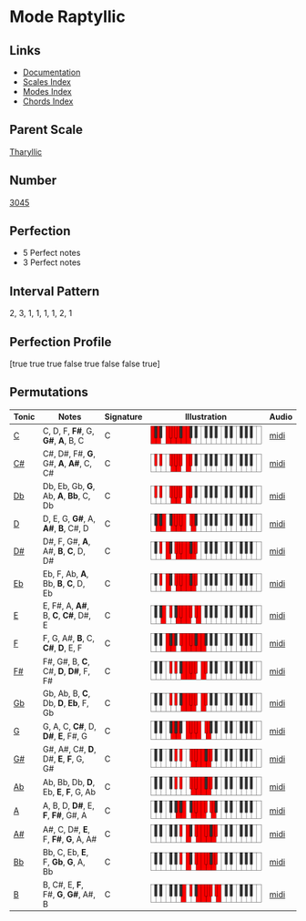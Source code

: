 # Mode Raptyllic

## Links

- [Documentation](index.md)
- [Scales Index](Scales.md)
- [Modes Index](Modes.md)
- [Chords Index](Chords.md)

## Parent Scale

[Tharyllic](ScaleTharyllic.md)

## Number

[3045](https://ianring.com/musictheory/scales/3045)

## Perfection

- 5 Perfect notes
- 3 Perfect notes

## Interval Pattern

2, 3, 1, 1, 1, 1, 2, 1

## Perfection Profile

[true true true false true false false true]

## Permutations

| Tonic | Notes | Signature | Illustration | Audio |
|-------|-------|-----------|--------------|-------|
| [C](ModeCNaturalRaptyllic.md) | C, D, F, **F#**, G, **G#**, **A**, B, C | C | ![CNaturalRaptyllic](ModeCNaturalRaptyllic.png) | [midi](https://github.com/edipermadi/music/blob/main/docs/ModeCNaturalRaptyllic.mid?raw=true) |
| [C#](ModeCSharpRaptyllic.md) | C#, D#, F#, **G**, G#, **A**, **A#**, C, C# | C | ![CSharpRaptyllic](ModeCSharpRaptyllic.png) | [midi](https://github.com/edipermadi/music/blob/main/docs/ModeCSharpRaptyllic.mid?raw=true) |
| [Db](ModeDFlatRaptyllic.md) | Db, Eb, Gb, **G**, Ab, **A**, **Bb**, C, Db | C | ![DFlatRaptyllic](ModeDFlatRaptyllic.png) | [midi](https://github.com/edipermadi/music/blob/main/docs/ModeDFlatRaptyllic.mid?raw=true) |
| [D](ModeDNaturalRaptyllic.md) | D, E, G, **G#**, A, **A#**, **B**, C#, D | C | ![DNaturalRaptyllic](ModeDNaturalRaptyllic.png) | [midi](https://github.com/edipermadi/music/blob/main/docs/ModeDNaturalRaptyllic.mid?raw=true) |
| [D#](ModeDSharpRaptyllic.md) | D#, F, G#, **A**, A#, **B**, **C**, D, D# | C | ![DSharpRaptyllic](ModeDSharpRaptyllic.png) | [midi](https://github.com/edipermadi/music/blob/main/docs/ModeDSharpRaptyllic.mid?raw=true) |
| [Eb](ModeEFlatRaptyllic.md) | Eb, F, Ab, **A**, Bb, **B**, **C**, D, Eb | C | ![EFlatRaptyllic](ModeEFlatRaptyllic.png) | [midi](https://github.com/edipermadi/music/blob/main/docs/ModeEFlatRaptyllic.mid?raw=true) |
| [E](ModeENaturalRaptyllic.md) | E, F#, A, **A#**, B, **C**, **C#**, D#, E | C | ![ENaturalRaptyllic](ModeENaturalRaptyllic.png) | [midi](https://github.com/edipermadi/music/blob/main/docs/ModeENaturalRaptyllic.mid?raw=true) |
| [F](ModeFNaturalRaptyllic.md) | F, G, A#, **B**, C, **C#**, **D**, E, F | C | ![FNaturalRaptyllic](ModeFNaturalRaptyllic.png) | [midi](https://github.com/edipermadi/music/blob/main/docs/ModeFNaturalRaptyllic.mid?raw=true) |
| [F#](ModeFSharpRaptyllic.md) | F#, G#, B, **C**, C#, **D**, **D#**, F, F# | C | ![FSharpRaptyllic](ModeFSharpRaptyllic.png) | [midi](https://github.com/edipermadi/music/blob/main/docs/ModeFSharpRaptyllic.mid?raw=true) |
| [Gb](ModeGFlatRaptyllic.md) | Gb, Ab, B, **C**, Db, **D**, **Eb**, F, Gb | C | ![GFlatRaptyllic](ModeGFlatRaptyllic.png) | [midi](https://github.com/edipermadi/music/blob/main/docs/ModeGFlatRaptyllic.mid?raw=true) |
| [G](ModeGNaturalRaptyllic.md) | G, A, C, **C#**, D, **D#**, **E**, F#, G | C | ![GNaturalRaptyllic](ModeGNaturalRaptyllic.png) | [midi](https://github.com/edipermadi/music/blob/main/docs/ModeGNaturalRaptyllic.mid?raw=true) |
| [G#](ModeGSharpRaptyllic.md) | G#, A#, C#, **D**, D#, **E**, **F**, G, G# | C | ![GSharpRaptyllic](ModeGSharpRaptyllic.png) | [midi](https://github.com/edipermadi/music/blob/main/docs/ModeGSharpRaptyllic.mid?raw=true) |
| [Ab](ModeAFlatRaptyllic.md) | Ab, Bb, Db, **D**, Eb, **E**, **F**, G, Ab | C | ![AFlatRaptyllic](ModeAFlatRaptyllic.png) | [midi](https://github.com/edipermadi/music/blob/main/docs/ModeAFlatRaptyllic.mid?raw=true) |
| [A](ModeANaturalRaptyllic.md) | A, B, D, **D#**, E, **F**, **F#**, G#, A | C | ![ANaturalRaptyllic](ModeANaturalRaptyllic.png) | [midi](https://github.com/edipermadi/music/blob/main/docs/ModeANaturalRaptyllic.mid?raw=true) |
| [A#](ModeASharpRaptyllic.md) | A#, C, D#, **E**, F, **F#**, **G**, A, A# | C | ![ASharpRaptyllic](ModeASharpRaptyllic.png) | [midi](https://github.com/edipermadi/music/blob/main/docs/ModeASharpRaptyllic.mid?raw=true) |
| [Bb](ModeBFlatRaptyllic.md) | Bb, C, Eb, **E**, F, **Gb**, **G**, A, Bb | C | ![BFlatRaptyllic](ModeBFlatRaptyllic.png) | [midi](https://github.com/edipermadi/music/blob/main/docs/ModeBFlatRaptyllic.mid?raw=true) |
| [B](ModeBNaturalRaptyllic.md) | B, C#, E, **F**, F#, **G**, **G#**, A#, B | C | ![BNaturalRaptyllic](ModeBNaturalRaptyllic.png) | [midi](https://github.com/edipermadi/music/blob/main/docs/ModeBNaturalRaptyllic.mid?raw=true) |
